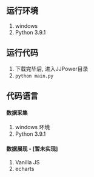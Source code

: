 ## 运行环境
1. windows 
2. Python 3.9.1

## 运行代码
1. 下载完毕后, 进入JJPower目录
2. `python main.py`


## 代码语言

#### 数据采集
1. windows 环境
2. Python 3.9.1
#### 数据展现 - [暂未实现]
1. Vanilla JS  
2. echarts
